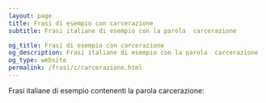 ```yaml
---
layout: page
title: Frasi di esempio con carcerazione 
subtitle: Frasi italiane di esempio con la parola  carcerazione

og_title: Frasi di esempio con carcerazione 
og_description: Frasi italiane di esempio con la parola  carcerazione
og_type: website
permalink: /frasi/c/carcerazione.html
---
```


Frasi italiane di esempio contenenti la parola carcerazione:


